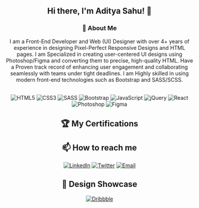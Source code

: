 <div align="center">


## Hi there, I'm Aditya Sahu! 👋

<h3>🚀 About Me</h3>

I am a Front-End Developer and Web (UI) Designer with over 4+ years of experience in designing Pixel-Perfect Responsive Designs and HTML pages. I am Specialized in creating user-centered UI designs using Photoshop/Figma and converting them to precise, high-quality HTML. Have a Proven track record of enhancing user engagement and collaborating seamlessly with teams under tight deadlines. I am Highly skilled in using modern front-end technologies such as Bootstrap and SASS/SCSS.  <br> <br>

![HTML5](https://img.shields.io/badge/html5-%23E34F26.svg?style=for-the-badge&logo=html5&logoColor=white)
![CSS3](https://img.shields.io/badge/css3-%231572B6.svg?style=for-the-badge&logo=css3&logoColor=white)
![SASS](https://img.shields.io/badge/Sass-%23CC6699.svg?style=for-the-badge&logo=sass&logoColor=white)
![Bootstrap](https://img.shields.io/badge/Bootstrap-%23712CF9.svg?style=for-the-badge&logo=bootstrap&logoColor=white)
![JavaScript](https://img.shields.io/badge/javascript-%23323330.svg?style=for-the-badge&logo=javascript&logoColor=%23F7DF1E)
![jQuery](https://img.shields.io/badge/jquery-%230769AD.svg?style=for-the-badge&logo=jquery&logoColor=white)
![React](https://img.shields.io/badge/react-%2320232a.svg?style=for-the-badge&logo=react&logoColor=%2361DAFB)
![Photoshop](https://img.shields.io/badge/Adobe%20Photoshop-%2331A8FF.svg?style=for-the-badge&logo=adobephotoshop&logoColor=white)
![Figma](https://img.shields.io/badge/figma-white.svg?style=for-the-badge&logo=figma&logoColor=%23231A8FF)

## 🏆 My Certifications



## 📫 How to reach me

[![LinkedIn](https://img.shields.io/badge/-LinkedIn-blue?style=for-the-badge&logo=linkedin&logoColor=white)](https://www.linkedin.com/in/imadityasahu)
[![Twitter](https://img.shields.io/badge/Twitter-%231DA1F2.svg?style=for-the-badge&logo=twitter&logoColor=white)](https://twitter.com/meAdityaSahu)
[![Email](https://img.shields.io/badge/Email-D14836?style=for-the-badge&logo=gmail&logoColor=white)](mailto:aditya.webartist@gmail.com)


## 🎨 Design Showcase

[![Dribbble](https://img.shields.io/badge/Dribbble-%23EA4C89.svg?style=for-the-badge&logo=dribbble&logoColor=white)](https://dribbble.com/adityasahu)

</div>
